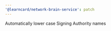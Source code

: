 ```yaml
---
'@learncard/network-brain-service': patch
---
```


Automatically lower case Signing Authority names
